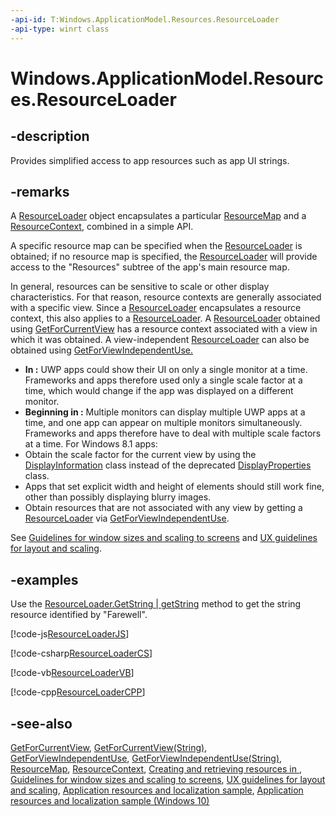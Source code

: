 ```yaml
---
-api-id: T:Windows.ApplicationModel.Resources.ResourceLoader
-api-type: winrt class
---
```


<!-- Class syntax.
public class ResourceLoader : Windows.ApplicationModel.Resources.IResourceLoader, Windows.ApplicationModel.Resources.IResourceLoader2
-->

# Windows.ApplicationModel.Resources.ResourceLoader

## -description
Provides simplified access to app resources such as app UI strings.

## -remarks
A [ResourceLoader](resourceloader.md) object encapsulates a particular [ResourceMap](../windows.applicationmodel.resources.core/resourcemap.md) and a [ResourceContext](../windows.applicationmodel.resources.core/resourcecontext.md), combined in a simple API.

A specific resource map can be specified when the [ResourceLoader](resourceloader.md) is obtained; if no resource map is specified, the [ResourceLoader](resourceloader.md) will provide access to the "Resources" subtree of the app's main resource map.

In general, resources can be sensitive to scale or other display characteristics. For that reason, resource contexts are generally associated with a specific view. Since a [ResourceLoader](resourceloader.md) encapsulates a resource context, this also applies to a [ResourceLoader](resourceloader.md). A [ResourceLoader](resourceloader.md) obtained using [GetForCurrentView](resourceloader_getforcurrentview.md) has a resource context associated with a view in which it was obtained. A view-independent [ResourceLoader](resourceloader.md) can also be obtained using [GetForViewIndependentUse.](resourceloader_getforviewindependentuse.md)


+  **In :**  UWP apps could show their UI on only a single monitor at a time. Frameworks and apps therefore used only a single scale factor at a time, which would change if the app was displayed on a different monitor.
+ **Beginning in :** Multiple monitors can display multiple UWP apps at a time, and one app can appear on multiple monitors simultaneously. Frameworks and apps therefore have to deal with multiple scale factors at a time. For Windows 8.1 apps:
+ Obtain the scale factor for the current view by using the [DisplayInformation](../windows.graphics.display/displayinformation.md) class instead of the deprecated [DisplayProperties](../windows.graphics.display/displayproperties.md) class.
+ Apps that set explicit width and height of elements should still work fine, other than possibly displaying blurry images.
+ Obtain resources that are not associated with any view by getting a [ResourceLoader](resourceloader.md) via [GetForViewIndependentUse](resourceloader_getforviewindependentuse.md).


See [Guidelines for window sizes and scaling to screens](http://msdn.microsoft.com/library/19732e24-add8-479e-809a-274f7c47ef68) and [UX guidelines for layout and scaling](http://msdn.microsoft.com/library/c388f639-6f35-4d52-bffe-53ff3f537d4b).


## -examples
Use the [ResourceLoader.GetString | getString](resourceloader_getstring.md) method to get the string resource identified by "Farewell".



[!code-js[ResourceLoaderJS](../windows.applicationmodel.resources/code/ResourceGlobalization/js/ResourceGlobalizationJS/js/default.js#SnippetResourceLoaderJS)]

[!code-csharp[ResourceLoaderCS](../windows.applicationmodel.resources/code/ResourceGlobalization/cs/ResourceGlobalizationCS/MainPage.xaml.cs#SnippetResourceLoaderCS)]

[!code-vb[ResourceLoaderVB](../windows.applicationmodel.resources/code/ResourceGlobalization/vb/ResourceGlobalizationVB/MainPage.xaml.vb#SnippetResourceLoaderVB)]

[!code-cpp[ResourceLoaderCPP](../windows.applicationmodel.resources/code/ResourceGlobalization/cpp/ResourceGlobalizationCPP/MainPage.xaml.cpp#SnippetResourceLoaderCPP)]

## -see-also
[GetForCurrentView](resourceloader_getforcurrentview_1363600702.md), [GetForCurrentView(String)](resourceloader_getforcurrentview_147266590.md), [GetForViewIndependentUse](resourceloader_getforviewindependentuse_386169056.md), [GetForViewIndependentUse(String)](resourceloader_getforviewindependentuse_1317372352.md), [ResourceMap](../windows.applicationmodel.resources.core/resourcemap.md), [ResourceContext](../windows.applicationmodel.resources.core/resourcecontext.md), [Creating and retrieving resources in ](http://go.microsoft.com/fwlink/p/?linkid=251463), [Guidelines for window sizes and scaling to screens](http://msdn.microsoft.com/library/19732e24-add8-479e-809a-274f7c47ef68), [UX guidelines for layout and scaling](http://msdn.microsoft.com/library/c388f639-6f35-4d52-bffe-53ff3f537d4b), [Application resources and localization sample](http://go.microsoft.com/fwlink/p/?linkid=227301), [Application resources and localization sample (Windows 10)](http://go.microsoft.com/fwlink/p/?LinkId=620487)
